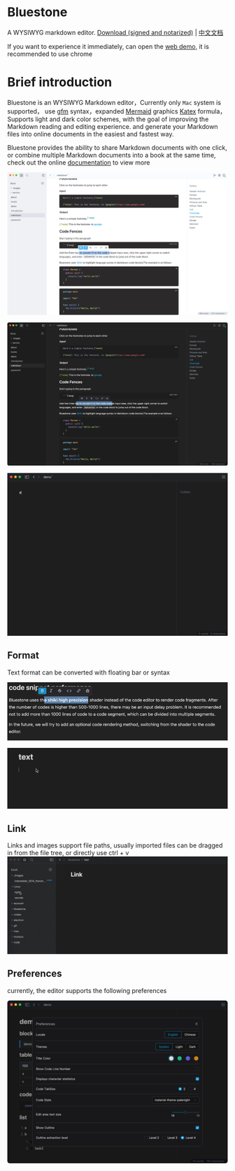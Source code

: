 # Bluestone
A WYSIWYG markdown editor.
[Download (signed and notarized)](https://github.com/1943time/bluestone/releases/latest)
 | [中文文档](./ZH_README.md)

If you want to experience it immediately, can open the [web demo](https://ed.bluestone.blog), it is recommended to use chrome

# Brief introduction

Bluestone is an WYSIWYG Markdown editor，Currently only `Mac` system is supported，
use [gfm](https://github.github.com/gfm/) syntax，expanded [Mermaid](https://mermaid.js.org/) graphics [Katex](https://katex.org/) formula，
Supports light and dark color schemes, with the goal of improving the Markdown reading and editing experience. and generate your Markdown files into online documents in the easiest and fastest way.

Bluestone provides the ability to share Markdown documents with one click, or combine multiple Markdown documents into a book at the same time, check out the online [documentation](https://pb.bluestone.blog/official/book/docs/introduction) to view more

![](./docs/assets/d1.png)

![](./docs/assets/d2.png)

![](./docs/assets/syntax.gif)

## Format

Text format can be converted with floating bar or syntax

![](./docs/assets/text.png)

![](./docs/assets/test1.gif)

## Link
Links and images support file paths, usually imported files can be dragged in from the file tree, or directly use ctrl + v
![](./docs/assets/link.gif)

## Preferences

currently, the editor supports the following preferences

![](./docs/assets/d5.png)

